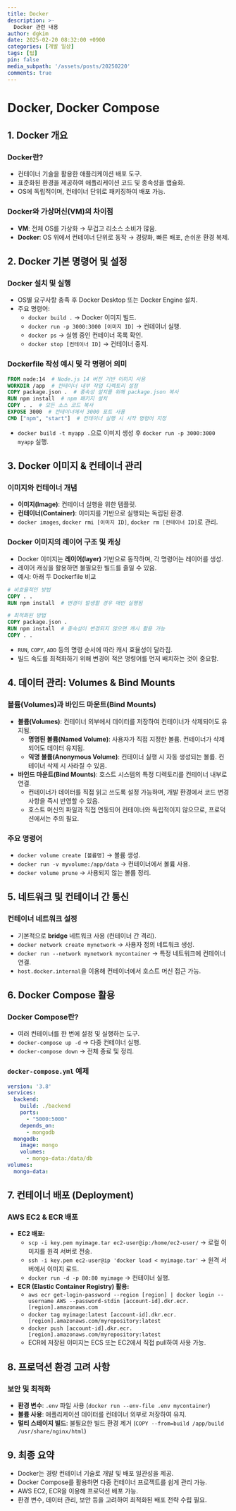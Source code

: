 ```yaml
---
title: Docker
description: >-
  Docker 관련 내용
author: dgkim
date: 2025-02-20 08:32:00 +0900
categories: [개발 일상]
tags: [팁]
pin: false
media_subpath: '/assets/posts/20250220'
comments: true
---
```


# Docker, Docker Compose

## 1. Docker 개요

### Docker란?
- 컨테이너 기술을 활용한 애플리케이션 배포 도구.
- 표준화된 환경을 제공하여 애플리케이션 코드 및 종속성을 캡슐화.
- OS에 독립적이며, 컨테이너 단위로 패키징하여 배포 가능.

### Docker와 가상머신(VM)의 차이점
- **VM**: 전체 OS를 가상화 → 무겁고 리소스 소비가 많음.
- **Docker**: OS 위에서 컨테이너 단위로 동작 → 경량화, 빠른 배포, 손쉬운 환경 복제.

## 2. Docker 기본 명령어 및 설정

### Docker 설치 및 실행
- OS별 요구사항 충족 후 Docker Desktop 또는 Docker Engine 설치.
- 주요 명령어:
  - `docker build .` → Docker 이미지 빌드.
  - `docker run -p 3000:3000 [이미지 ID]` → 컨테이너 실행.
  - `docker ps` → 실행 중인 컨테이너 목록 확인.
  - `docker stop [컨테이너 ID]` → 컨테이너 중지.

### Dockerfile 작성 예시 및 각 명령어 의미
```Dockerfile
FROM node:14  # Node.js 14 버전 기반 이미지 사용
WORKDIR /app  # 컨테이너 내부 작업 디렉토리 설정
COPY package.json .  # 종속성 설치를 위해 package.json 복사
RUN npm install  # npm 패키지 설치
COPY . .  # 모든 소스 코드 복사
EXPOSE 3000  # 컨테이너에서 3000 포트 사용
CMD ["npm", "start"]  # 컨테이너 실행 시 시작 명령어 지정
```
- `docker build -t myapp .`으로 이미지 생성 후 `docker run -p 3000:3000 myapp` 실행.

## 3. Docker 이미지 & 컨테이너 관리

### 이미지와 컨테이너 개념
- **이미지(Image)**: 컨테이너 실행을 위한 템플릿.
- **컨테이너(Container)**: 이미지를 기반으로 실행되는 독립된 환경.
- `docker images`, `docker rmi [이미지 ID]`, `docker rm [컨테이너 ID]`로 관리.

### Docker 이미지의 레이어 구조 및 캐싱
- Docker 이미지는 **레이어(layer)** 기반으로 동작하며, 각 명령어는 레이어를 생성.
- 레이어 캐싱을 활용하면 불필요한 빌드를 줄일 수 있음.
- 예시: 아래 두 Dockerfile 비교

```Dockerfile
# 비효율적인 방법
COPY . .
RUN npm install  # 변경이 발생할 경우 매번 실행됨
```
```Dockerfile
# 최적화된 방법
COPY package.json .
RUN npm install  # 종속성이 변경되지 않으면 캐시 활용 가능
COPY . .
```
- `RUN`, `COPY`, `ADD` 등의 명령 순서에 따라 캐시 효율성이 달라짐.
- 빌드 속도를 최적화하기 위해 변경이 적은 명령어를 먼저 배치하는 것이 중요함.

## 4. 데이터 관리: Volumes & Bind Mounts

### 볼륨(Volumes)과 바인드 마운트(Bind Mounts)
- **볼륨(Volumes)**: 컨테이너 외부에서 데이터를 저장하여 컨테이너가 삭제되어도 유지됨.
  - **명명된 볼륨(Named Volume)**: 사용자가 직접 지정한 볼륨. 컨테이너가 삭제되어도 데이터 유지됨.
  - **익명 볼륨(Anonymous Volume)**: 컨테이너 실행 시 자동 생성되는 볼륨. 컨테이너 삭제 시 사라질 수 있음.
- **바인드 마운트(Bind Mounts)**: 호스트 시스템의 특정 디렉토리를 컨테이너 내부로 연결.
  - 컨테이너가 데이터를 직접 읽고 쓰도록 설정 가능하며, 개발 환경에서 코드 변경 사항을 즉시 반영할 수 있음.
  - 호스트 머신의 파일과 직접 연동되어 컨테이너와 독립적이지 않으므로, 프로덕션에서는 주의 필요.

### 주요 명령어
- `docker volume create [볼륨명]` → 볼륨 생성.
- `docker run -v myvolume:/app/data` → 컨테이너에서 볼륨 사용.
- `docker volume prune` → 사용되지 않는 볼륨 정리.

## 5. 네트워크 및 컨테이너 간 통신

### 컨테이너 네트워크 설정
- 기본적으로 **bridge** 네트워크 사용 (컨테이너 간 격리).
- `docker network create mynetwork` → 사용자 정의 네트워크 생성.
- `docker run --network mynetwork mycontainer` → 특정 네트워크에 컨테이너 연결.
- `host.docker.internal`을 이용해 컨테이너에서 호스트 머신 접근 가능.

## 6. Docker Compose 활용

### Docker Compose란?
- 여러 컨테이너를 한 번에 설정 및 실행하는 도구.
- `docker-compose up -d` → 다중 컨테이너 실행.
- `docker-compose down` → 전체 종료 및 정리.

### `docker-compose.yml` 예제
```yaml
version: '3.8'
services:
  backend:
    build: ./backend
    ports:
      - "5000:5000"
    depends_on:
      - mongodb
  mongodb:
    image: mongo
    volumes:
      - mongo-data:/data/db
volumes:
  mongo-data:
```

## 7. 컨테이너 배포 (Deployment)

### AWS EC2 & ECR 배포
- **EC2 배포:**
  - `scp -i key.pem myimage.tar ec2-user@ip:/home/ec2-user/` → 로컬 이미지를 원격 서버로 전송.
  - `ssh -i key.pem ec2-user@ip 'docker load < myimage.tar'` → 원격 서버에서 이미지 로드.
  - `docker run -d -p 80:80 myimage` → 컨테이너 실행.
- **ECR (Elastic Container Registry) 활용:**
  - `aws ecr get-login-password --region [region] | docker login --username AWS --password-stdin [account-id].dkr.ecr.[region].amazonaws.com`
  - `docker tag myimage:latest [account-id].dkr.ecr.[region].amazonaws.com/myrepository:latest`
  - `docker push [account-id].dkr.ecr.[region].amazonaws.com/myrepository:latest`
  - ECR에 저장된 이미지는 ECS 또는 EC2에서 직접 pull하여 사용 가능.

## 8. 프로덕션 환경 고려 사항

### 보안 및 최적화
- **환경 변수**: `.env` 파일 사용 (`docker run --env-file .env mycontainer`)
- **볼륨 사용**: 애플리케이션 데이터를 컨테이너 외부로 저장하여 유지.
- **멀티 스테이지 빌드**: 불필요한 빌드 환경 제거 (`COPY --from=build /app/build /usr/share/nginx/html`)

## 9. 최종 요약
- Docker는 경량 컨테이너 기술로 개발 및 배포 일관성을 제공.
- Docker Compose를 활용하면 다중 컨테이너 프로젝트를 쉽게 관리 가능.
- AWS EC2, ECR을 이용해 프로덕션 배포 가능.
- 환경 변수, 데이터 관리, 보안 등을 고려하여 최적화된 배포 전략 수립 필요.


